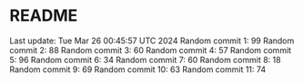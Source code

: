 # README

Last update: Tue Mar 26 00:45:57 UTC 2024
Random commit 1: 99
Random commit 2: 88
Random commit 3: 60
Random commit 4: 57
Random commit 5: 96
Random commit 6: 34
Random commit 7: 60
Random commit 8: 18
Random commit 9: 69
Random commit 10: 63
Random commit 11: 74

